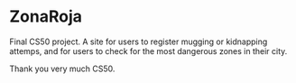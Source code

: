# ZonaRoja
Final CS50 project. A site for users to register mugging or kidnapping attemps, and for users to check for the most dangerous zones in their city.

Thank you very much CS50.